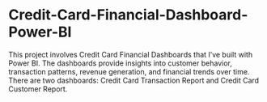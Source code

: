 # Credit-Card-Financial-Dashboard-Power-BI
This project involves Credit Card Financial Dashboards that I’ve built with Power BI. The dashboards provide insights into customer behavior, transaction patterns, revenue generation, and financial trends over time. There are two dashboards: Credit Card Transaction Report and Credit Card Customer Report.

